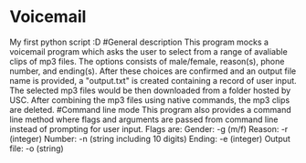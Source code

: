 Voicemail
=========
My first python script :D
#General description
This program mocks a voicemail program which asks the user to select from a range of avaliable clips of mp3 files. The options consists of male/female, reason(s), phone number, and ending(s). After these choices are confirmed and an output file name is provided, a "output.txt" is created containing a record of user input. The selected mp3 files would be then downloaded from a folder hosted by USC. After combining the mp3 files using native commands, the mp3 clips are deleted.
#Command line mode
This program also provides a command line method where flags and arguments are passed from command line instead of prompting for user input. Flags are:
Gender: -g (m/f)
Reason: -r (integer)
Number: -n (string including 10 digits)
Ending: -e (integer)
Output file: -o (string)

